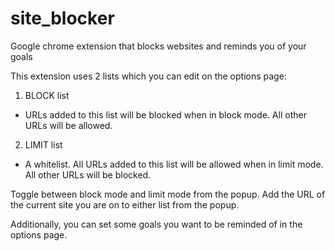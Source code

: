 # site_blocker
Google chrome extension that blocks websites and reminds you of your goals

This extension uses 2 lists which you can edit on the options page:

1. BLOCK list
- URLs added to this list will be blocked when in block mode. All other URLs will be allowed.

2. LIMIT list
- A whitelist. All URLs added to this list will be allowed when in limit mode. All other URLs will be blocked.

Toggle between block mode and limit mode from the popup. Add the URL of the current site you are on to either list from the popup.

Additionally, you can set some goals you want to be reminded of in the options page.
